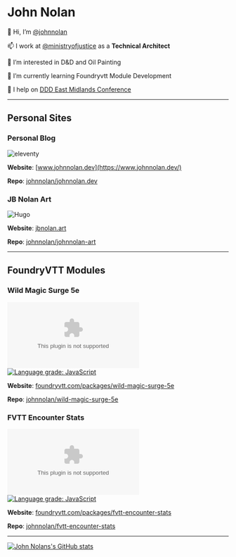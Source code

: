# John Nolan

👋 Hi, I’m [@johnnolan](https://github.com/johnnolan)

📫 I work at [@ministryofjustice](https://github.com/ministryofjustice) as a **Technical Architect**

👀 I’m interested in D&D and Oil Painting

🌱 I’m currently learning Foundryvtt Module Development

💞️ I help on [DDD East Midlands Conference](https://github.com/DDDEastMidlandsLimited)

---

## Personal Sites

### Personal Blog

![eleventy](https://img.shields.io/badge/staticgen-eleventy-informational?style=flat&logo=<LOGO_NAME>&logoColor=white&color=2bbc8a)

**Website**: [www.johnnolan.dev](https://www.johnnolan.dev/)

**Repo**: [johnnolan/johnnolan.dev](https://github.com/johnnolan/johnnolan.dev)

### JB Nolan Art

![Hugo](https://img.shields.io/badge/staticgen-Hugo-informational?style=flat&logo=<LOGO_NAME>&logoColor=white&color=2bbc8a)

**Website**: [jbnolan.art](https://jbnolan.art/)

**Repo**: [johnnolan/johnnolan-art](https://github.com/johnnolan/johnnolan-art)

---

## FoundryVTT Modules

### Wild Magic Surge 5e

![Latest Release Download Count](https://img.shields.io/github/downloads/johnnolan/wild-magic-surge-5e/latest/module.zip)
[![Language grade: JavaScript](https://img.shields.io/lgtm/grade/javascript/g/johnnolan/wild-magic-surge-5e.svg?logo=lgtm&logoWidth=18)](https://lgtm.com/projects/g/johnnolan/wild-magic-surge-5e/context:javascript)

**Website**: [foundryvtt.com/packages/wild-magic-surge-5e](https://foundryvtt.com/packages/wild-magic-surge-5e)

**Repo**: [johnnolan/wild-magic-surge-5e](https://github.com/johnnolan/wild-magic-surge-5e)

### FVTT Encounter Stats

![Latest Release Download Count](https://img.shields.io/github/downloads/johnnolan/fvtt-encounter-stats/latest/module.zip)
[![Language grade: JavaScript](https://img.shields.io/lgtm/grade/javascript/g/johnnolan/fvtt-encounter-stats.svg?logo=lgtm&logoWidth=18)](https://lgtm.com/projects/g/johnnolan/fvtt-encounter-stats/context:javascript)

**Website**: [foundryvtt.com/packages/fvtt-encounter-stats](https://foundryvtt.com/packages/fvtt-encounter-stats)

**Repo**: [johnnolan/fvtt-encounter-stats](https://github.com/johnnolan/fvtt-encounter-stats)

---

[![John Nolans's GitHub stats](https://github-readme-stats.vercel.app/api?username=johnnolan&count_private=true&theme=dark)](https://github.com/johnnolan/johnnolan)
